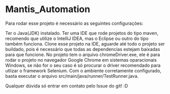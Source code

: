 # Mantis_Automation

Para rodar esse projeto é necessário as seguintes configurações:

Ter o Java(JDK) instalado.
Ter uma IDE que rode projetos do tipo maven, recomendo que utilize o IntelliJ IDEA, mas o Eclipse ou outro do tipo também funciona.
Clone esse projeto na IDE, aguarde até todo o projeto ser buildado, pois é necessário que todas as dependencias estejam baixadas para que funcione.
No projeto tem o arquivo chromeDriver.exe, ele é para rodar o projeto no navegador Google Chrome em sistemas oparacionais Windows, se não for o seu caso é só procurar o driver recomendado para utlizar o framework Selenium.
Com o ambiente corretamente configurado, basta executar o arquivo src/main/java/runner/TestRunner.java.

Qualquer dúvida só entrar em contato pelo Issue do git! :D

